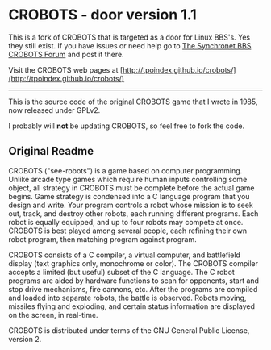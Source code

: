 CROBOTS - door version 1.1
=======

This is a fork of CROBOTS that is targeted as a door for Linux BBS's. Yes they still exist. If you have issues or need help go to [The Synchronet BBS CROBOTS Forum](https://synchronetbbs.org/index.php/forum/crobots)  and post it there.

Visit the CROBOTS web pages at [http://tpoindex.github.io/crobots/](http://tpoindex.github.io/crobots/)

----------------------------

This is the source code of the original CROBOTS game that I wrote in 1985, now released under GPLv2.   

I probably will **not** be updating CROBOTS, so feel free to fork the code.

Original Readme
---------------

CROBOTS ("see-robots") is a game based on computer programming. Unlike arcade type games which require human inputs controlling some object, all strategy in CROBOTS must be complete before the actual game begins.  Game strategy is condensed into a C language program that you design and write.  Your program controls a robot whose mission is to seek out, track, and destroy other robots, each running different programs.  Each robot is equally equipped, and up to four robots may compete at once.  CROBOTS is best played among several people, each refining their own robot program, then matching program against program.

CROBOTS consists of a C compiler, a virtual computer, and battlefield display (text graphics only, monochrome or color). The CROBOTS compiler accepts a limited (but useful) subset of the C language.  The C robot programs are aided by hardware functions to scan for opponents, start and stop drive mechanisms, fire cannons, etc.  After the programs are compiled and loaded into separate robots, the battle is observed.  Robots moving, missiles flying and exploding, and certain status information are displayed on the screen, in real-time.

CROBOTS is distributed under terms of the GNU General Public License, version 2.
